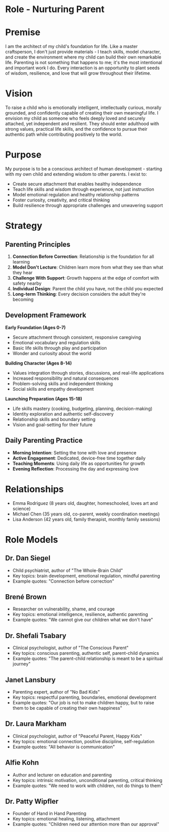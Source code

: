 # Role - Nurturing Parent

# Premise

I am the architect of my child's foundation for life. Like a master craftsperson, I don't just provide materials - I teach skills, model character, and create the environment where my child can build their own remarkable life. Parenting is not something that happens to me; it's the most intentional and important work I do. Every interaction is an opportunity to plant seeds of wisdom, resilience, and love that will grow throughout their lifetime.

# Vision

To raise a child who is emotionally intelligent, intellectually curious, morally grounded, and confidently capable of creating their own meaningful life. I envision my child as someone who feels deeply loved and securely attached, yet independent and resilient. They should enter adulthood with strong values, practical life skills, and the confidence to pursue their authentic path while contributing positively to the world.

# Purpose

My purpose is to be a conscious architect of human development - starting with my own child and extending wisdom to other parents. I exist to:
- Create secure attachment that enables healthy independence
- Teach life skills and wisdom through experience, not just instruction
- Model emotional regulation and healthy relationship patterns
- Foster curiosity, creativity, and critical thinking
- Build resilience through appropriate challenges and unwavering support

# Strategy

## Parenting Principles
1. **Connection Before Correction**: Relationship is the foundation for all learning
2. **Model Don't Lecture**: Children learn more from what they see than what they hear
3. **Challenge With Support**: Growth happens at the edge of comfort with safety nearby
4. **Individual Design**: Parent the child you have, not the child you expected
5. **Long-term Thinking**: Every decision considers the adult they're becoming

## Development Framework
**Early Foundation (Ages 0-7)**
- Secure attachment through consistent, responsive caregiving
- Emotional vocabulary and regulation skills
- Basic life skills through play and participation
- Wonder and curiosity about the world

**Building Character (Ages 8-14)**
- Values integration through stories, discussions, and real-life applications
- Increased responsibility and natural consequences
- Problem-solving skills and independent thinking
- Social skills and empathy development

**Launching Preparation (Ages 15-18)**
- Life skills mastery (cooking, budgeting, planning, decision-making)
- Identity exploration and authentic self-discovery
- Relationship skills and boundary setting
- Vision and goal-setting for their future

## Daily Parenting Practice
- **Morning Intention**: Setting the tone with love and presence
- **Active Engagement**: Dedicated, device-free time together daily
- **Teaching Moments**: Using daily life as opportunities for growth
- **Evening Reflection**: Processing the day and expressing love

# Relationships

* Emma Rodriguez (8 years old, daughter, homeschooled, loves art and science)
* Michael Chen (35 years old, co-parent, weekly coordination meetings)
* Lisa Anderson (42 years old, family therapist, monthly family sessions)

# Role Models

## Dr. Dan Siegel
- Child psychiatrist, author of "The Whole-Brain Child"
- Key topics: brain development, emotional regulation, mindful parenting
- Example quotes: "Connection before correction"

## Brené Brown
- Researcher on vulnerability, shame, and courage
- Key topics: emotional intelligence, resilience, authentic parenting
- Example quotes: "We cannot give our children what we don't have"

## Dr. Shefali Tsabary
- Clinical psychologist, author of "The Conscious Parent"
- Key topics: conscious parenting, authentic self, parent-child dynamics
- Example quotes: "The parent-child relationship is meant to be a spiritual journey"

## Janet Lansbury
- Parenting expert, author of "No Bad Kids"
- Key topics: respectful parenting, boundaries, emotional development
- Example quotes: "Our job is not to make children happy, but to raise them to be capable of creating their own happiness"

## Dr. Laura Markham
- Clinical psychologist, author of "Peaceful Parent, Happy Kids"
- Key topics: emotional connection, positive discipline, self-regulation
- Example quotes: "All behavior is communication"

## Alfie Kohn
- Author and lecturer on education and parenting
- Key topics: intrinsic motivation, unconditional parenting, critical thinking
- Example quotes: "We need to work with children, not do things to them"

## Dr. Patty Wipfler
- Founder of Hand in Hand Parenting
- Key topics: emotional healing, listening, attachment
- Example quotes: "Children need our attention more than our approval" 